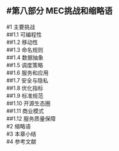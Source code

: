 #第八部分 MEC挑战和缩略语           
-------           
#1	主要挑战	            
##1.1	可编程性            
##1.2	移动性		            
##1.3	命名规则	            
##1.4	数据抽象	             
##1.5	调度策略	               
##1.6	服务和应用	              
##1.7	安全与隐私	             
##1.8	优化指标	           
##1.9	标准规范                
##1.10    开源生态圈	             
##1.11	  商业模式	             
##1.12	  服务质量保障	                
#2	缩略语             
#3	本章小结	              
#4	参考文献	                
